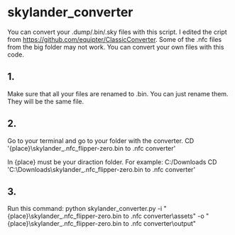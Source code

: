 # skylander_converter

 You can convert your .dump/.bin/.sky files with this script. I edited the cript from https://github.com/equipter/ClassicConverter. 
 Some of the .nfc files from the big folder may not work. You can convert your own files with this code.
 
## 1.
Make sure that all your files are renamed to .bin. You can just rename them. They will be the same file.

## 2.
Go to your terminal and go to your folder with the converter. 
CD '{place}\skylander_.nfc_flipper-zero\.bin to .nfc converter'

In {place} must be your diraction folder. For example: C:/Downloads
CD 'C:\Downloads\skylander_.nfc_flipper-zero\.bin to .nfc converter'

## 3.
Run this command:
python skylander_converter.py -i "{place}\skylander_.nfc_flipper-zero\.bin to .nfc converter\assets" -o "{place}\skylander_.nfc_flipper-zero\.bin to .nfc converter\output"